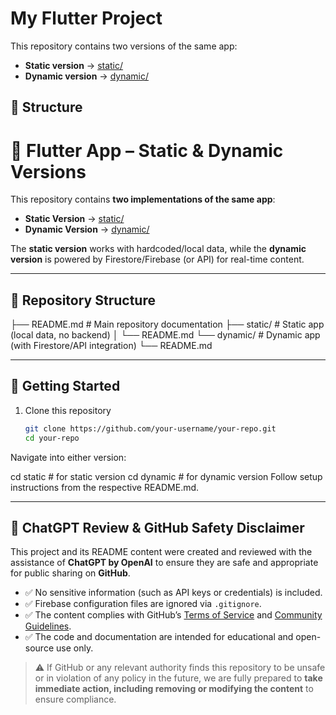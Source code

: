# My Flutter Project

This repository contains two versions of the same app:

- **Static version** → [static/](./static)  
- **Dynamic version** → [dynamic/](./dynamic)  

## 📂 Structure



# 📱 Flutter App – Static & Dynamic Versions

This repository contains **two implementations of the same app**:

- **Static Version** → [static/](./static)  
- **Dynamic Version** → [dynamic/](./dynamic_firebase)  

The **static version** works with hardcoded/local data, while the **dynamic version** is powered by Firestore/Firebase (or API) for real-time content.

---

## 📂 Repository Structure
├── README.md # Main repository documentation
├── static/ # Static app (local data, no backend)
│ └── README.md
└── dynamic/ # Dynamic app (with Firestore/API integration)
└── README.md


---

## 🚀 Getting Started
1. Clone this repository  
   ```bash
   git clone https://github.com/your-username/your-repo.git
   cd your-repo
Navigate into either version:


cd static   # for static version
cd dynamic  # for dynamic version
Follow setup instructions from the respective README.md.


---

## 🤖 ChatGPT Review & GitHub Safety Disclaimer

This project and its README content were created and reviewed with the assistance of **ChatGPT by OpenAI** to ensure they are safe and appropriate for public sharing on **GitHub**.

- ✅ No sensitive information (such as API keys or credentials) is included.
- ✅ Firebase configuration files are ignored via `.gitignore`.
- ✅ The content complies with GitHub’s [Terms of Service](https://docs.github.com/en/site-policy/github-terms/github-terms-of-service) and [Community Guidelines](https://docs.github.com/en/site-policy/github-terms/github-community-guidelines).
- ✅ The code and documentation are intended for educational and open-source use only.

> ⚠️ If GitHub or any relevant authority finds this repository to be unsafe or in violation of any policy in the future, we are fully prepared to **take immediate action, including removing or modifying the content** to ensure compliance.
